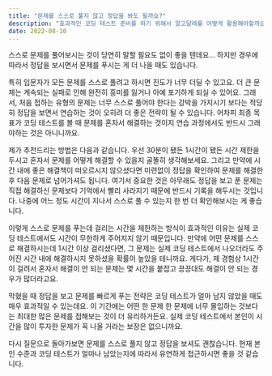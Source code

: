 ```yaml
---
title: "문제를 스스로 풀지 않고 정답을 봐도 될까요?"
description: "효과적인 코딩 테스트 준비를 하기 위해서 알고달레를 어떻게 활용해야할까요?"
date: 2022-08-10
---
```


스스로 문제를 풀어보시는 것이 당연히 말할 필요도 없이 좋을 텐데요...
하지만 경우에 따라서 정답을 보시면서 문제를 푸시는 게 더 나을 때도 있습니다.

특히 입문자가 모든 문제를 스스로 풀려고 하시면 진도가 너무 더딜 수 있고요.
더 큰 문제는 계속되는 실패로 인해 완전히 흥미를 잃거나 아예 포기하게 되실 수 있어요.
그래서, 처음 접하는 유형의 문제는 너무 스스로 풀어야 한다는 강박을 가지시기 보다는 적당히 정답을 보면서 연습하는 것이 오히려 더 좋은 전략이 될 수 있습니다.
어차피 최종 목표가 코딩 테스트를 볼 때 문제를 혼자서 해결하는 것이지 연습 과정에서도 반드시 그래야하는 것은 아니니까요.

제가 추천드리는 방법은 다음과 같습니다.
우선 30분이 됐든 1시간이 됐든 시간 제한을 두시고 혼자서 문제를 어떻게 해결할 수 있을지 골똘히 생각해보세요.
그리고 만약에 시간 내에 좋은 해결책이 떠오르시지 않으셨다면 미련없이 정답을 확인하여 문제를 해결한 후 다음 문제로 넘어가셔도 됩니다.
여기서 중요한 것은 아무래도 정답을 보고 푼 문제는 직접 해결하신 문제보다 기억에서 빨리 사라지기 때문에 반드시 기록을 해두시는 것입니다.
나중에 어느 정도 시간이 지나서 스스로 풀 수 있는지 한 번 더 확인해보시는 게 좋습니다.

이렇게 스스로 문제를 푸는데 걸리는 시간을 제한하는 방식이 효과적인 이유는 실제 코딩 테스트에서도 시간이 무한하게 주어지지 않기 때문입니다.
만약에 어떤 문제를 스스로 해결하시는데 1시간 이상 걸리셨다면, 그 문제는 실제 코딩 테스트에서 나오더라도 주어진 시간 내에 해결하시지 못하셨을 확률이 높았을 테니까요.
게다가, 제 경험상 1시간이 걸려서 혼자서 해결이 안 되는 문제는 몇 시간을 붙잡고 끙끙대도 해결이 안 되는 경우가 많더라고요.

막혔을 때 정답을 보고 문제를 빠르게 푸는 전략은 코딩 테스트가 얼마 남지 않았을 때도 매우 효과적일 수 있는데요.
이 기간에는 어떤 한 문제 한 문제에 너무 몰입하는 것보다는 최대한 많은 문제를 접해보는 것이 더 유리하거든요.
실제 코딩 테스트에서 본인이 시간을 많이 투자한 문제가 꼭 나올 거라는 보장은 없으니까요.

다시 질문으로 돌아가보면 문제를 스스로 풀지 않고 정답을 보셔도 괜찮습니다.
현재 본인 수준과 코딩 테스트가 얼마나 남았는지에 따라서 유연하게 접근하시면 좋을 것 같습니다.
